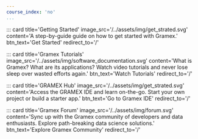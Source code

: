 ```yaml
---
course_index: 'no'
...
```


<div class="row" markdown="1">
::: card title='Getting Started' image_src='/../assets/img/get_strated.svg' content='A step-by-guide guide on how to get started with Gramex.' btn_text='Get Started' redirect_to='/'

::: card title='Gramex Tutorials' image_src='/../assets/img/software_documentation.svg' content='What is Gramex? What are its applications? Watch video tutorials and never lose sleep over wasted efforts again.' btn_text='Watch Tutorials' redirect_to='/'

::: card title='GRAMEX Hub' image_src='/../assets/img/get_strated.svg' content='Access the GRAMEX IDE and learn on-the-go. Start your own project or build a starter app.' btn_text='Go to Gramex IDE' redirect_to='/'

::: card title='Gramex Forum' image_src='/../assets/img/forum.svg' content='Sync up with the Gramex community of developers and data enthusiasts. Explore path-breaking data science solutions.' btn_text='Explore Gramex Community' redirect_to='/'
</div>
